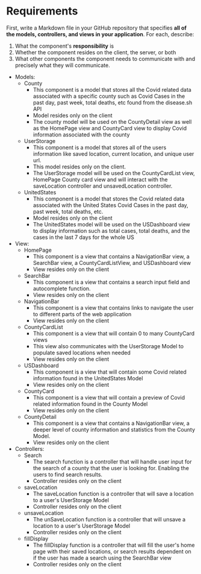 # Requirements

First, write a Markdown file in your GitHub repository that specifies **all of the models, controllers, and views in your application**. For each, describe:

1. What the component&#39;s **responsibility** is
2. Whether the component resides on the client, the server, or both
3. What other components the component needs to communicate with and precisely what they will communicate.

- Models:
  - County
    - This component is a model that stores all the Covid related data associated with a specific county such as Covid Cases in the past day, past week, total deaths, etc found from the disease.sh API
    - Model resides only on the client
    - The county model will be used on the CountyDetail view as well as the HomePage view and CountyCard view to display Covid information associated with the county
  - UserStorage
    - This component is a model that stores all of the users information like saved location, current location, and unique user url.
    - This model resides only on the client.
    - The UserStorage model will be used on the CountyCardList view, HomePage County card view and will interact with the saveLocation controller and unsavedLocation controller.
  - UnitedStates
    - This component is a model that stores the Covid related data associated with the United States Covid Cases in the past day, past week, total deaths, etc.
    - Model resides only on the client
    - The UnitedStates model will be used on the USDashboard view to display information such as total cases, total deaths, and the cases in the last 7 days for the whole US
- View:
  - HomePage
    - This component is a view that contains a NavigationBar view, a SearchBar view, a CountyCardListView, and USDashboard view
    - View resides only on the client
  - SearchBar
    - This component is a view that contains a search input field and autocomplete function.
    - View resides only on the client
  - NavigationBar
    - This component is a view that contains links to navigate the user to different parts of the web application
    - View resides only on the client
  - CountyCardList
    - This component is a view that will contain 0 to many CountyCard views
    - This view also communicates with the UserStorage Model to populate saved locations when needed
    - View resides only on the client
  - USDashboard
    - This component is a view that will contain some Covid related information found in the UnitedStates Model
    - View resides only on the client
  - CountyCard
    - This component is a view that will contain a preview of Covid related information found in the County Model
    - View resides only on the client
  - CountyDetail
    - This component is a view that contains a NavigationBar view, a deeper level of county information and statistics from the County Model.
    - View resides only on the client
- Controllers:
  - Search
    - The search function is a controller that will handle user input for the search of a county that the user is looking for. Enabling the users to find search results.
    - Controller resides only on the client
  - saveLocation
    - The saveLocation function is a controller that will save a location to a user&#39;s UserStorage Model
    - Controller resides only on the client
  - unsaveLocation
    - The unSaveLocation function is a controller that will unsave a location to a user&#39;s UserStorage Model
    - Controller resides only on the client
  - fillDisplay
    - The fillDisplay function is a controller that will fill the user&#39;s home page with their saved locations, or search results dependent on if the user has made a search using the SearchBar view
    - Controller resides only on the client

